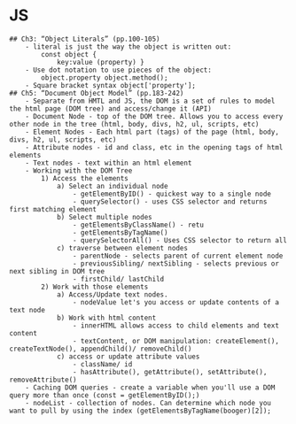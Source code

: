 # JS
    ## Ch3: “Object Literals” (pp.100-105)
        - literal is just the way the object is written out:
            const object {
                key:value (property) }
        - Use dot notation to use pieces of the object:
            object.property object.method();
        - Square bracket syntax object['property'];
    ## Ch5: “Document Object Model” (pp.183-242)
        - Separate from HMTL and JS, the DOM is a set of rules to model the html page (DOM tree) and access/change it (API)
        - Document Node - top of the DOM tree. Allows you to access every other node in the tree (html, body, divs, h2, ul, scripts, etc)
        - Element Nodes - Each html part (tags) of the page (html, body, divs, h2, ul, scripts, etc)
        - Attribute nodes - id and class, etc in the opening tags of html elements
        - Text nodes - text within an html element
        - Working with the DOM Tree
            1) Access the elements
                a) Select an individual node
                    - getElementByID() - quickest way to a single node
                    - querySelector() - uses CSS selector and returns first matching element
                b) Select multiple nodes
                    - getElementsByClassName() - retu
                    - getElementsByTagName()
                    - querySelectorAll() - Uses CSS selector to return all
                c) traverse between element nodes
                    - parentNode - selects parent of current element node
                    - previousSibling/ nextSibling - selects previous or next sibling in DOM tree
                    - firstChild/ lastChild
            2) Work with those elements
                a) Access/Update text nodes. 
                    - nodeValue let's you access or update contents of a text node
                b) Work with html content
                    - innerHTML allows access to child elements and text content
                    - textContent, or DOM manipulation: createElement(),  createTextNode(), appendChild()/ removeChild()
                c) access or update attribute values
                    - className/ id
                    - hasAttribute(), getAttribute(), setAttribute(), removeAttribute()
        - Caching DOM queries - create a variable when you'll use a DOM query more than once (const = getElementByID();)
        - nodeList - collection of nodes. Can determine which node you want to pull by using the index (getElementsByTagName(booger)[2]);


